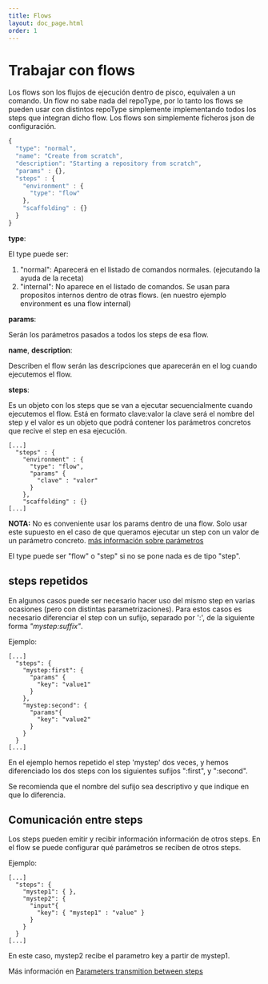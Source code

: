 ```yaml
---
title: Flows
layout: doc_page.html
order: 1
---
```

# Trabajar con flows

Los flows son los flujos de ejecución dentro de pisco, equivalen a un comando. Un flow no sabe nada del repoType, por lo tanto los flows se pueden usar con distintos repoType simplemente implementando todos los steps que integran dicho flow.
Los flows son simplemente ficheros json de configuración.

```js
{
  "type": "normal",
  "name": "Create from scratch",
  "description": "Starting a repository from scratch",
  "params" : {},
  "steps" : {
    "environment" : {
      "type": "flow"
    },
    "scaffolding" : {}
  }
}
```

**type**:

El type puede ser:

1. "normal": Aparecerá en el listado de comandos normales. (ejecutando la ayuda de la receta)
2. "internal": No aparece en el listado de comandos. Se usan para propositos internos dentro de otras flows. (en nuestro ejemplo environment es una flow internal)

**params**:

Serán los parámetros pasados a todos los steps de esa flow.

**name**, **description**:

Describen el flow serán las descripciones que aparecerán en el log cuando ejecutemos el flow.

**steps**:

Es un objeto con los steps que se van a ejecutar secuencialmente cuando ejecutemos el flow. Está en formato clave:valor la clave será el nombre del step y el valor es un objeto que podrá contener los parámetros concretos que recive el step en esa ejecución.

```
[...]
  "steps" : {
    "environment" : {
      "type": "flow",
      "params" {
        "clave" : "valor"
      }
    },
    "scaffolding" : {}
[...]
```

**NOTA:** No es conveniente usar los params dentro de una flow. Solo usar este supuesto en el caso de que queramos ejecutar un step con un valor de un parámetro concreto. [más información sobre parámetros](Load_Parameters.md)

El type puede ser "flow" o "step" si no se pone nada es de tipo "step".


## steps repetidos

En algunos casos puede ser necesario hacer uso del mismo step en varias ocasiones (pero con distintas parametrizaciones). Para estos casos es necesario diferenciar el step con un sufijo, separado por ':', de la siguiente forma *"mystep:suffix"*.

Ejemplo:

```
[...]
  "steps": {
    "mystep:first": {
      "params" {
        "key": "value1"
      }
    },
    "mystep:second": {
      "params"{
        "key": "value2"
      }
    }
  }
[...]
```

En el ejemplo hemos repetido el step 'mystep' dos veces, y hemos diferenciado los dos steps con los siguientes sufijos ":first", y ":second".

Se recomienda que el nombre del sufijo sea descriptivo y que indique en que lo diferencia.


## Comunicación entre steps

Los steps pueden emitir y recibir información información de otros steps. En el flow se puede configurar qué parámetros se reciben de otros steps.

Ejemplo:

```
[...]
  "steps": {
    "mystep1": { },
    "mystep2": {
      "input"{
        "key": { "mystep1" : "value" }
      }
    }
  }
[...]
```

En este caso, mystep2 recibe el parametro key a partir de mystep1.

Más información en [Parameters transmition between steps](Parameters_between_steps.md)

